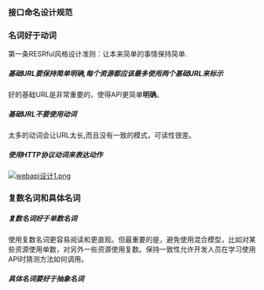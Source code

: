 
### 接口命名设计规范


### 名词好于动词

第一条RESRful风格设计准则：让本来简单的事情保持简单.

##### 基础URL要保持简单明确,每个资源都应该最多使用两个基础URL来标示

好的基础URL是非常重要的，使得API更简单**明确**。



##### 基础URL不要使用动词

太多的动词会让URL太长,而且没有一致的模式，可读性很差。

##### 使用HTTP协议动词来表达动作


[![webapi设计1.png](https://i.loli.net/2019/03/14/5c89f478c1a85.png)](https://i.loli.net/2019/03/14/5c89f478c1a85.png)

### 复数名词和具体名词

##### 复数名词好于单数名词

使用复数名词更容易阅读和更直观。但最重要的是，避免使用混合模型，比如对某些资源使用单数，对另外一些资源使用复数。保持一致性允许开发人员在学习使用API​​时猜测方法如何调用。

##### 具体名词要好于抽象名词
